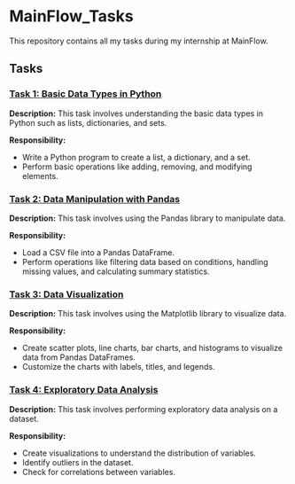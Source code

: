 # MainFlow_Tasks

This repository contains all my tasks during my internship at MainFlow.

## Tasks

### [Task 1: Basic Data Types in Python](Task1/Mainflow_Task1.ipynb)
**Description:**
This task involves understanding the basic data types in Python such as lists, dictionaries, and sets.

**Responsibility:**
- Write a Python program to create a list, a dictionary, and a set.
- Perform basic operations like adding, removing, and modifying elements.

### [Task 2: Data Manipulation with Pandas](Task2/MainFlow_Task2.ipynb)
**Description:**
This task involves using the Pandas library to manipulate data.

**Responsibility:**
- Load a CSV file into a Pandas DataFrame.
- Perform operations like filtering data based on conditions, handling missing values, and calculating summary statistics.

### [Task 3: Data Visualization](Task3/MainFlow_task3.ipynb)
**Description:**
This task involves using the Matplotlib library to visualize data.

**Responsibility:**
- Create scatter plots, line charts, bar charts, and histograms to visualize data from Pandas DataFrames.
- Customize the charts with labels, titles, and legends.

### [Task 4: Exploratory Data Analysis](Task4/MainFlow_Task4.ipynb)
**Description:**
This task involves performing exploratory data analysis on a dataset.

**Responsibility:**
- Create visualizations to understand the distribution of variables.
- Identify outliers in the dataset.
- Check for correlations between variables.
